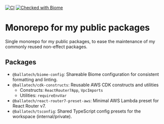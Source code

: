 [![CI](https://github.com/successkrisz/ballatech-public-packages/actions/workflows/ci.yml/badge.svg)](https://github.com/successkrisz/ballatech-public-packages/actions/workflows/ci.yml) [![Checked with Biome](https://img.shields.io/badge/Checked_with-Biome-60a5fa?style=flat&logo=biome)](https://biomejs.dev)

# Monorepo for my public packages

Single monorepo for my public packages, to ease the maintenance of my commonly reused non-effect packages.

## Packages

- `@ballatech/biome-config`: Shareable Biome configuration for consistent formatting and linting.
- `@ballatech/cdk-constructs`: Reusable AWS CDK constructs and utilities
  - Constructs: `ReactRouter7App`, `VpcImports`
  - Utilities: `requireEnvVar`
- `@ballatech/react-router7-preset-aws`: Minimal AWS Lambda preset for React Router v7.
- `@ballatech/tsconfig`: Shared TypeScript config presets for the workspace (internal/private).

